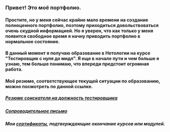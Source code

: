 ### Привет! Это моё портфолио.

#### Простите, но у меня сейчас крайне мало времени на создание полноценного портфолио, поэтому приходиться довольствоваться очень скудной информацией. Но я уверен, что как только у меня появится свободное время я начну приводить портфолио в нормальное состояние.

#### В данный момент я получаю образование в Нетологии на курсе "Тестировщик с нуля до мидл". Я еще в начале пути и чем больше я узнаю, тем больше понимаю, что впереди предстоит огромная работа.

#### Моё резюме, соответствующее текущей ситуации по образованию, можно посмотреть по данной ссылке.
##### [Резюме соискателя на должность тестировщика](https://github.com/Dmitry-A-K/Dmitry-A-K/blob/main/%D0%A0%D0%95%D0%97%D0%AE%D0%9C%D0%95%20%D0%A1%D0%9E%D0%98%D0%A1%D0%9A%D0%90%D0%A2%D0%95%D0%9B%D0%AF.pdf)
##### [Сопроводительное письмо](https://github.com/Dmitry-A-K/Dmitry-A-K/blob/main/%D0%A1%D0%9E%D0%9F%D0%A0%D0%9E%D0%92%D0%9E%D0%94%D0%98%D0%A2%D0%95%D0%9B%D0%AC%D0%9D%D0%9E%D0%95%20%D0%9F%D0%98%D0%A1%D0%AC%D0%9C%D0%9E.md)
##### Мои [сертификаты](https://github.com/Dmitry-A-K/Dmitry-A-K/tree/main/Certificate), подтверждающие окончание курсов или модулей.
<!--
**Dmitry-A-K/Dmitry-A-K** is a ✨ _special_ ✨ repository because its `README.md` (this file) appears on your GitHub profile.

Here are some ideas to get you started:

- 🔭 I’m currently working on ...
- 🌱 I’m currently learning ...
- 👯 I’m looking to collaborate on ...
- 🤔 I’m looking for help with ...
- 💬 Ask me about ...
- 📫 How to reach me: ...
- 😄 Pronouns: ...
- ⚡ Fun fact: ...
-->
